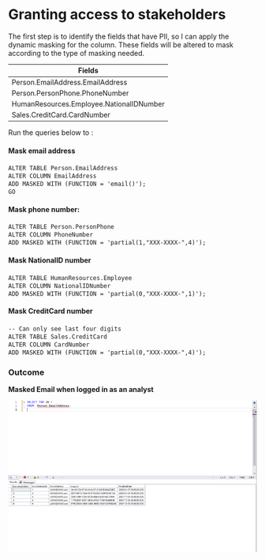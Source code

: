 # Granting access to stakeholders

The first step is to identify the fields that have PII, so I can apply the dynamic masking for the column. These fields will  be altered to mask  according to the type of masking needed.

| Fields |
| ------------- |
| Person.EmailAddress.EmailAddress|
| Person.PersonPhone.PhoneNumber |
| HumanResources.Employee.NationalIDNumber|
| Sales.CreditCard.CardNumber|

 Run the queries below to :

#### Mask email address
```
ALTER TABLE Person.EmailAddress
ALTER COLUMN EmailAddress
ADD MASKED WITH (FUNCTION = 'email()');
GO

```

#### Mask phone number:

```
ALTER TABLE Person.PersonPhone  
ALTER COLUMN PhoneNumber  
ADD MASKED WITH (FUNCTION = 'partial(1,"XXX-XXXX-",4)');
```

#### Mask NationalID number
```
ALTER TABLE HumanResources.Employee  
ALTER COLUMN NationalIDNumber  
ADD MASKED WITH (FUNCTION = 'partial(0,"XXX-XXXX-",1)');
```

#### Mask CreditCard number
```
-- Can only see last four digits
ALTER TABLE Sales.CreditCard
ALTER COLUMN CardNumber 
ADD MASKED WITH (FUNCTION = 'partial(0,"XXX-XXXX-",4)');
```

### Outcome


**Masked Email when logged in as an analyst**

![alt text](/images/masked_email.png)
